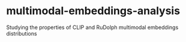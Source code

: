 # multimodal-embeddings-analysis
Studying the properties of CLIP and RuDolph multimodal embeddings distributions
